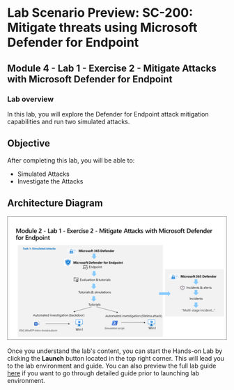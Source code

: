 # Lab Scenario Preview: SC-200: Mitigate threats using Microsoft Defender for Endpoint

## Module 4 - Lab 1 - Exercise 2 - Mitigate Attacks with Microsoft Defender for Endpoint

### Lab overview

In this lab, you will explore the Defender for Endpoint attack mitigation capabilities and run two simulated attacks.

## Objective
  
After completing this lab, you will be able to:

- Simulated Attacks
- Investigate the Attacks

## Architecture Diagram

 ![](media/SC200-Lab_Diagrams_Mod2_L1_Ex2.png)

Once you understand the lab's content, you can start the Hands-on Lab by clicking the **Launch** button located in the top right corner. This will lead you to the lab environment and guide. You can also preview the full lab guide [here](https://experience.cloudlabs.ai/#/labguidepreview/89619573-750a-4ff0-8663-eb58a872ae23) if you want to go through detailed guide prior to launching lab environment.





